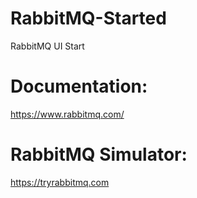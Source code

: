 # RabbitMQ-Started
RabbitMQ UI Start

# Documentation:
https://www.rabbitmq.com/

# RabbitMQ Simulator:
https://tryrabbitmq.com
